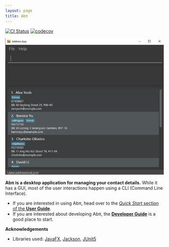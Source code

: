 ```yaml
---
layout: page
title: Abπ
---
```


[![CI Status](https://github.com/se-edu/addressbook-level3/workflows/Java%20CI/badge.svg)](https://github.com/AY2122S2-CS2103T-T17-4/tp/actions)
[![codecov](https://codecov.io/gh/AY2122S2-CS2103T-T17-4/tp/branch/master/graph/badge.svg?token=C3O19DLUN8)](https://codecov.io/gh/AY2122S2-CS2103T-T17-4/tp)

![Ui](images/Ui.png)

**Abπ is a desktop application for managing your contact details.** While it has a GUI, most of the user interactions happen using a CLI (Command Line Interface).

* If you are interested in using Abπ, head over to the [_Quick Start_ section of the **User Guide**](UserGuide.html#quick-start).
* If you are interested about developing Abπ, the [**Developer Guide**](DeveloperGuide.html) is a good place to start.


**Acknowledgements**

* Libraries used: [JavaFX](https://openjfx.io/), [Jackson](https://github.com/FasterXML/jackson), [JUnit5](https://github.com/junit-team/junit5)
